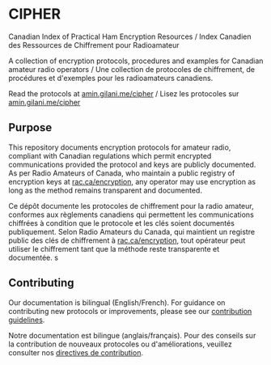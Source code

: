 # CIPHER

Canadian Index of Practical Ham Encryption Resources / Index Canadien des Ressources de Chiffrement pour Radioamateur

A collection of encryption protocols, procedures and examples for Canadian amateur radio operators / Une collection de protocoles de chiffrement, de procédures et d'exemples pour les radioamateurs canadiens.

Read the protocols at [amin.gilani.me/cipher](https://amin.gilani.me/cipher) / Lisez les protocoles sur [amin.gilani.me/cipher](https://amin.gilani.me/cipher)

## Purpose

This repository documents encryption protocols for amateur radio, compliant with Canadian regulations which permit encrypted communications provided the protocol and keys are publicly documented. As per Radio Amateurs of Canada, who maintain a public registry of encryption keys at [rac.ca/encryption](https://www.rac.ca/encryption/), any operator may use encryption as long as the method remains transparent and documented.

Ce dépôt documente les protocoles de chiffrement pour la radio amateur, conformes aux règlements canadiens qui permettent les communications chiffrées à condition que le protocole et les clés soient documentés publiquement. Selon Radio Amateurs du Canada, qui maintient un registre public des clés de chiffrement à [rac.ca/encryption](https://www.rac.ca/encryption/), tout opérateur peut utiliser le chiffrement tant que la méthode reste transparente et documentée.
s
## Contributing

Our documentation is bilingual (English/French). For guidance on contributing new protocols or improvements, please see our [contribution guidelines](https://amin.gilani.me/cipher/contributing.html).

Notre documentation est bilingue (anglais/français). Pour des conseils sur la contribution de nouveaux protocoles ou d'améliorations, veuillez consulter nos [directives de contribution](https://amin.gilani.me/cipher/contributing.html).
